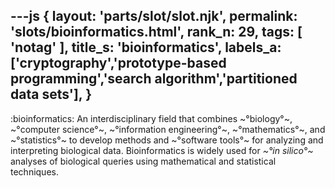 ---js
{
  layout: 'parts/slot/slot.njk',
  permalink: 'slots/bioinformatics.html',
  rank_n: 29,
  tags: [ 'notag' ],
  title_s: 'bioinformatics',
  labels_a: ['cryptography','prototype-based programming','search algorithm','partitioned data sets'],
}
---
:bioinformatics:
An interdisciplinary field that combines ~°biology°~, ~°computer science°~, ~°information engineering°~, ~°mathematics°~, and ~°statistics°~ to develop methods and ~°software tools°~ for analyzing and interpreting biological data. Bioinformatics is widely used for <i>~°in silico°~</i> analyses of biological queries using mathematical and statistical techniques.
